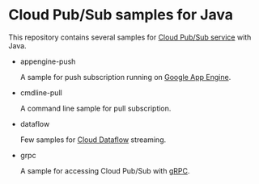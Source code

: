 # Cloud Pub/Sub samples for Java

This repository contains several samples for [Cloud Pub/Sub service](https://cloud.google.com/pubsub/)
with Java.

- appengine-push

  A sample for push subscription running on [Google App Engine](https://cloud.google.com/appengine/docs).

- cmdline-pull

  A command line sample for pull subscription.

- dataflow

  Few samples for [Cloud Dataflow](https://cloud.google.com/dataflow/) streaming.

- grpc

  A sample for accessing Cloud Pub/Sub with [gRPC](http://www.grpc.io/).
